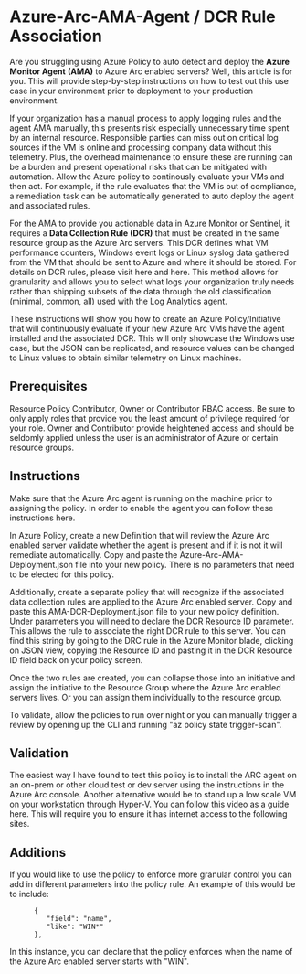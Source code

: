 # Azure-Arc-AMA-Agent / DCR Rule Association
Are you struggling using Azure Policy to auto detect and deploy the **Azure Monitor Agent** **(AMA)** to Azure Arc enabled servers? Well, this article is for you. This will provide step-by-step instructions on how to test out this use case in your environment prior to deployment to your production environment.

If your organization has a manual process to apply logging rules and the agent AMA manually, this presents risk especially unnecessary time spent by an internal resource. Responsible parties can miss out on critical log sources if the VM is online and processing company data without this telemetry. Plus, the overhead maintenance to ensure these are running can be a burden and present operational risks that can be mitigated with automation. Allow the Azure policy to continously evaluate your VMs and then act. For example, if the rule evaluates that the VM is out of compliance, a remediation task can be automatically generated to auto deploy the agent and associated rules.

For the AMA to provide you actionable data in Azure Monitor or Sentinel, it requires a **Data Collection Rule (DCR)** that must be created in the same resource group as the Azure Arc servers. This DCR defines what VM performance counters, Windows event logs or Linux syslog data gathered from the VM that should be sent to Azure and where it should be stored. For details on DCR rules, please visit here and here. This method allows for granularity and allows you to select what logs your organization truly needs rather than shipping subsets of the data through the old classification (minimal, common, all) used with the Log Analytics agent.

These instructions will show you how to create an Azure Policy/Initiative that will continuously evaluate if your new Azure Arc VMs have the agent installed and the associated DCR. This will only showcase the Windows use case, but the JSON can be replicated, and resource values can be changed to Linux values to obtain similar telemetry on Linux machines.

## Prerequisites
Resource Policy Contributor, Owner or Contributor RBAC access. Be sure to only apply roles that provide you the least amount of privilege required for your role. Owner and Contributor provide heightened access and should be seldomly applied unless the user is an administrator of Azure or certain resource groups.

## Instructions
Make sure that the Azure Arc agent is running on the machine prior to assigning the policy. In order to enable the agent you can follow these instructions here.

In Azure Policy, create a new Definition that will review the Azure Arc enabled server validate whether the agent is present and if it is not it will remediate automatically. Copy and paste the Azure-Arc-AMA-Deployment.json file into your new policy. There is no parameters that need to be elected for this policy. 

Additionally, create a separate policy that will recognize if the associated data collection rules are applied to the Azure Arc enabled server. Copy and paste this AMA-DCR-Deployment.json file to your new policy definition. Under parameters you will need to declare the DCR Resource ID parameter. This allows the rule to associate the right DCR rule to this server. You can find this string by going to the DRC rule in the Azure Monitor blade, clicking on JSON view, copying the Resource ID and pasting it in the DCR Resource ID field back on your policy screen.

Once the two rules are created, you can collapse those into an initiative and assign the initiative to the Resource Group where the Azure Arc enabled servers lives. Or you can assign them individually to the resource group.

To validate, allow the policies to run over night or you can manually trigger a review by opening up the CLI and running "az policy state trigger-scan".

## Validation
The easiest way I have found to test this policy is to install the ARC agent on an on-prem or other cloud test or dev server using the instructions in the Azure Arc console. Another alternative would be to stand up a low scale VM on your workstation through Hyper-V. You can follow this video as a guide here. This will require you to ensure it has internet access to the following sites.

## Additions
If you would like to use the policy to enforce more granular control you can add in different parameters into the policy rule.  An example of this would be to include:
          
          {
             "field": "name",
             "like": "WIN*"
          },
          
 In this instance, you can declare that the policy enforces when the name of the Azure Arc enabled server starts with "WIN".
 
